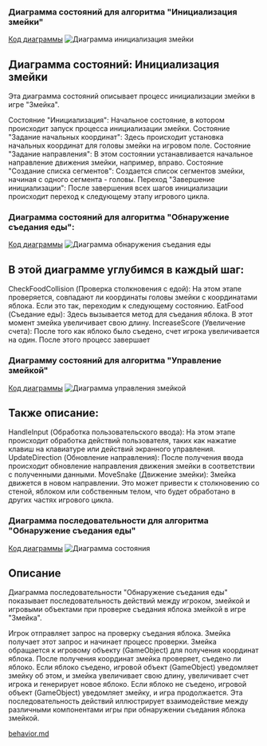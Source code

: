 ### Диаграмма состояний для алгоритма "Инициализация змейки"
[Код диаграммы](piclab5/init)
![Диаграмма инициализация змейки](https://www.planttext.com/api/plantuml/png/TP312i8m38RlVOeSLTWBz20JlUmczYWUoXQak7NGPeA8xswQsUaKUsdxV_-Va9IHRA2XQvKwhavG56kel2FZxGMLOaZu5k2kW4ys6gI4d6ttVUIxzu9_vUpUkO1r4ZH4f4mNonoRk0Is0RcxmNE7dg949iChCxT8we2skMcePuJjZpoD6BucgRpbibSKCN-4REJ9pTEQFikCu4yT3UYRqLtoAwtt2G00)

## Диаграмма состояний: Инициализация змейки

Эта диаграмма состояний описывает процесс инициализации змейки в игре "Змейка".

Состояние "Инициализация": Начальное состояние, в котором происходит запуск процесса инициализации змейки.
Состояние "Задание начальных координат": Здесь происходит установка начальных координат для головы змейки на игровом поле.
Состояние "Задание направления": В этом состоянии устанавливается начальное направление движения змейки, например, вправо.
Состояние "Создание списка сегментов": Создается список сегментов змейки, начиная с одного сегмента - головы.
Переход "Завершение инициализации": После завершения всех шагов инициализации происходит переход к следующему этапу игрового цикла.

### Диаграмма состояний для алгоритма "Обнаружение съедания еды":
[Код диаграммы](piclab5/obnaj)
![Диаграмма обнаружения съедания еды](https://www.planttext.com/api/plantuml/png/SoWkIImgAStDuUAArefLqDMrKt19BKbDBd7Bpq_XuWBAbgGYYIXKSoa00KofSqPgSZP8t3a_9oUpE3C_pqeX1QvOGnEi65CHMAzh8bYHbK8Qa8JOa9e2rW2L0Qlop4ikIaqiJWrEpYzAXQW5IgVcWHMYI8AL0nt6LSl5vP2QbmBq4m00)

## В этой диаграмме углубимся в каждый шаг:

CheckFoodCollision (Проверка столкновения с едой):
На этом этапе проверяется, совпадают ли координаты головы змейки с координатами яблока. Если это так, переходим к следующему состоянию.
EatFood (Съедание еды):
Здесь вызывается метод для съедания яблока. В этот момент змейка увеличивает свою длину.
IncreaseScore (Увеличение счета):
После того как яблоко было съедено, счет игрока увеличивается на один. После этого процесс завершает

### Диаграмму состояний для алгоритма "Управление змейкой"
[Код диаграммы](piclab5/uprav)
![Диаграмма управления змейкой](https://www.planttext.com/api/plantuml/png/NOyn3i8m34Ltdy8Z8FK26L0b661W0J4XXYZs416SAhXT47Sdk2egUFHx_yjk7-gBzlS4S5bTiMdMkCcY9QUJ-1i3LAxyiyCdO9r9ttcXn7lfUdKOPjvYQTwCct_kg3PkO-6WCOl3-4573Xm79elyAHOxv86jrY5DOFJ6p9URNO-35q3BGlMtDm00)

## Также описание:

HandleInput (Обработка пользовательского ввода):
На этом этапе происходит обработка действий пользователя, таких как нажатие клавиш на клавиатуре или действий экранного управления.
UpdateDirection (Обновление направления):
После получения ввода происходит обновление направления движения змейки в соответствии с полученными данными.
MoveSnake (Движение змейки):
Змейка движется в новом направлении. Это может привести к столкновению со стеной, яблоком или собственным телом, что будет обработано в других частях игрового цикла.


### Диаграмма последовательности для алгоритма "Обнаружение съедания еды"
[Код диаграммы](piclab5/sost)
![Диаграмма состояния](https://www.planttext.com/api/plantuml/png/dLCxJiD04Ett5AFqkG052XKbI9nWIROmECPA5YIwa4WWGP620YeeE00ESL0-n6UOkL5cracy3h6GiEIrP_JUp9lFDhfMT-nrErGsiA41VCCHBZ6X7Wtm6oVyFyK9q1qzif5Y8WuQWXZqf9HksgiEu2kEgOSPpa5tuJJKjwQZOWuSD8DOHnPg-88_p9dX79EQWCuYVMbsC9-SUo5HC7EOepWETp6RJ5_ype2FaLCsfxwZ7EksEJc_C4thj0KtsfgDeFm3zSCy-G7W-phKXByix7UPDDnAIefukNPtIhGYfuHay886zB3jdPI36MT8sPJMzYl2UjfrQC5lHw5CecOA-2dWKFTg-eErLRt1VqZzp9ZwabDnu98dNEAKAjr7v8HiK9_BgYO-ExZqFA7xV9kMwucEHRJV71DsJRaceVwp7LNKYacwvKXbdjvDu8CNa1jZefPIBRDlUfutNnNFiTx51jFbrgq0)

## Описание
Диаграмма последовательности "Обнаружение съедания еды" показывает последовательность действий между игроком, змейкой и игровыми объектами при проверке съедания яблока змейкой в игре "Змейка".

Игрок отправляет запрос на проверку съедания яблока.
Змейка получает этот запрос и начинает процесс проверки.
Змейка обращается к игровому объекту (GameObject) для получения координат яблока.
После получения координат змейка проверяет, съедено ли яблоко.
Если яблоко съедено, игровой объект (GameObject) уведомляет змейку об этом, и змейка увеличивает свою длину, увеличивает счет игрока и генерирует новое яблоко.
Если яблоко не съедено, игровой объект (GameObject) уведомляет змейку, и игра продолжается.
Эта последовательность действий иллюстрирует взаимодействие между различными компонентами игры при обнаружении съедания яблока змейкой.

[behavior.md](docs/behavior.md)
